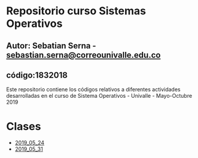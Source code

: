 # Repositorio curso Sistemas Operativos
## Autor: Sebatian Serna - sebastian.serna@correounivalle.edu.co
## código:1832018
Este repositorio contiene los códigos relativos a diferentes actividades
desarrolladas en el curso de Sistema Operativos - Univalle - Mayo-Octubre 2019

# Clases
* [2019_05_24](2019_05_24)
* [2019_05_31](2019_05_31)
